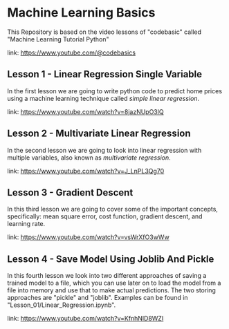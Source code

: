 # Machine Learning Basics

This Repository is based on the video lessons of "codebasic" called "Machine Learning Tutorial Python"

link:  https://www.youtube.com/@codebasics 


## Lesson 1 - Linear Regression Single Variable

In the first lesson we are going to write python code to predict home prices using a machine learning technique called *simple linear regression*.

link: https://www.youtube.com/watch?v=8jazNUpO3lQ

## Lesson 2 - Multivariate Linear Regression

In the second lesson we are going to look into linear regression with multiple variables, also known as *multivariate regression*.

link: https://www.youtube.com/watch?v=J_LnPL3Qg70

## Lesson 3 - Gradient Descent

In this third lesson we are going to cover some of the important concepts, specifically: mean square error, cost function, gradient descent, and learning rate.

link: https://www.youtube.com/watch?v=vsWrXfO3wWw

## Lesson 4 - Save Model Using Joblib And Pickle

In this fourth lesson we look into two different approaches of saving a trained model to a file, which you can use later on to load the model from a file into memory and use that to make actual predictions.
The two storing approaches are "pickle" and "joblib". Examples can be found in "Lesson_01/Linear_Regression.ipynb".

link: https://www.youtube.com/watch?v=KfnhNlD8WZI